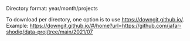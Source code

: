 Directory format: year/month/projects

To download per directory, one option is to use https://downgit.github.io/.
Example: https://downgit.github.io/#/home?url=https://github.com/jafar-shodiq/data-proj/tree/main/2021/07
